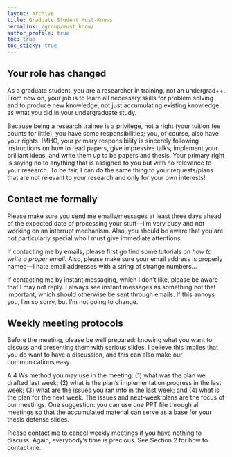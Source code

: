 ```yaml
---
layout: archive
title: Graduate Student Must-Knows
permalink: /group/must_know/
author_profile: true
toc: true
toc_sticky: true
---
```

<!-- # Graduate Student Must-Knows -->

## Your role has changed

As a graduate student, you are a researcher in training, not an undergrad++.  From now on, your job is to learn all necessary skills for problem solving and to produce new knowledge, not just accumulating existing knowledge as what you did in your undergraduate study.

Because being a research trainee is a privilege, not a right (your tuition fee counts for little), you have some responsibilities; you, of course, also have your rights.  IMHO, your primary responsibility is sincerely following instructions on how to read papers, give impressive talks, implement your brilliant ideas, and write them up to be papers and thesis.  Your primary right is saying no to anything that is assigned to you but with no relevance to your research.  To be fair, I can do the same thing to your requests/plans that are not relevant to your research and only for your own interests!

## Contact me formally

Please make sure you send me emails/messages at least three days ahead of the expected date of processing your stuff—I’m very busy and not working on an interrupt mechanism.  Also, you should be aware that you are not particularly special who I must give immediate attentions.

If contacting me by emails, please first go find some tutorials on *how to write a proper email*.  Also, please make sure your email address is properly named—I hate email addresses with a string of strange numbers…

If contacting me by instant messaging, which I don’t like, please be aware that I may not reply.  I always see instant messages as something not that important, which should otherwise be sent through emails.  If this annoys you, I’m so sorry, but I’m not going to change.

## Weekly meeting protocols

Before the meeting, please be well prepared: knowing what you want to discuss and presenting them with serious slides.  I believe this implies that you do want to have a discussion, and this can also make our communications easy.

A 4 Ws method you may use in the meeting: (1) what was the plan we drafted last week; (2) what is the plan’s implementation progress in the last week; (3) what are the issues you ran into in the last week; and (4) what is the plan for the next week.  The issues and next-week plans are the focus of our meetings.  One suggestion: you can use one PPT file through all meetings so that the accumulated material can serve as a base for your thesis defense slides.

Please contact me to cancel weekly meetings if you have nothing to discuss.  Again, everybody’s time is precious.  See Section 2 for how to contact me.
